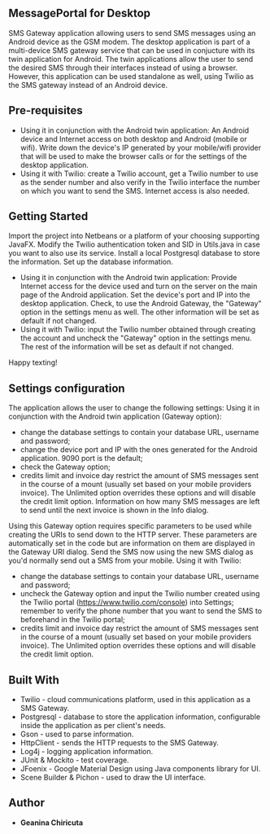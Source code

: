 ## MessagePortal for Desktop
SMS Gateway application allowing users to send SMS messages using an Android device as the GSM modem. The desktop application is part of a multi-device SMS gateway service
that can be used in conjucture with its twin application for Android. The twin applications allow the user to send the desired SMS through their interfaces
instead of using a browser. However, this application can be used standalone as well, using Twilio as the SMS gateway instead of an Android device.

## Pre-requisites
 * Using it in conjunction with the Android twin application: An Android device and Internet access on both desktop and Android (mobile or wifi). Write down the device's IP generated by your mobile/wifi provider that will be used to make the browser calls or  for the settings of the desktop application. 
 * Using it with Twilio: create a Twilio account, get a Twilio number to use as the sender number and also verify in the Twilio interface the number on which you want to send the SMS. Internet access is also needed.

## Getting Started
Import the project into Netbeans or a platform of your choosing supporting JavaFX. Modify the Twilio authentication token and SID in Utils.java in case you want to also use its service. Install a local Postgresql database to store the information. Set up the database information.

* Using it in conjunction with the Android twin application: Provide Internet access for the device used and turn on the server on the main page of the Android application. Set the device's port and IP into the desktop application. Check, to use the Android Gateway, the "Gateway" option in the settings menu as well. The other information will be set as default if not changed.
 * Using it with Twilio: input the Twilio number obtained through creating the account and uncheck the "Gateway" option in the settings menu. The rest of the information will be set as default if not changed.

Happy texting!


## Settings configuration
The application allows the user to change the following settings:
Using it in conjunction with the Android twin application (Gateway option): 
 * change the database settings to contain your database URL, username and password;
 * change the device port and IP with the ones generated for the Android application. 9090 port is the default;
 * check the Gateway option;
 * credits limit and invoice day restrict the amount of SMS messages sent in the course of a mount (usually set based on your mobile providers invoice). The Unlimited option overrides these options and will disable the credit limit option.
Information on how many SMS messages are left to send until the next invoice is shown in the Info dialog.

Using this Gateway option requires specific parameters to be used while creating the URIs to send down to the HTTP server. These parameters are automatically set in the code but are information on them are displayed in the Gateway URI dialog.
Send the SMS now using the new SMS dialog as you'd normally send out a SMS from your mobile.
Using it with Twilio: 
 * change the database settings to contain your database URL, username and password;
 * uncheck the Gateway option and input the Twilio number created using the Twilio portal (https://www.twilio.com/console) into Settings; remember to verify the phone number that you want to send the SMS to beforehand in the Twilio portal;
 * credits limit and invoice day restrict the amount of SMS messages sent in the course of a mount (usually set based on your mobile providers invoice). The Unlimited option overrides these options and will disable the credit limit option.
 

## Built With
 * Twilio - cloud communications platform, used in this application as a SMS Gateway.
 * Postgresql - database to store the application information, configurable inside the application as per client's needs.
 * Gson - used to parse information.
 * HttpClient - sends the HTTP requests to the SMS Gateway.
 * Log4j - logging application information.
 * JUnit & Mockito - test coverage.
 * JFoenix - Google Material Design using Java components library for UI.
 * Scene Builder & Pichon - used to draw the UI interface.

## Author
* **Geanina Chiricuta**
